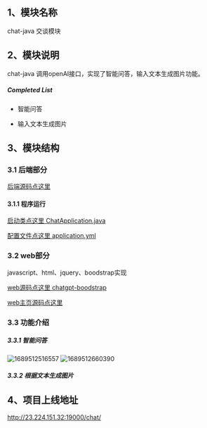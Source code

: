 ## 1、模块名称

chat-java 交谈模块

## 2、模块说明

chat-java 调用openAI接口，实现了智能问答，输入文本生成图片功能。

##### Completed List

- 智能问答

- 输入文本生成图片

## 3、模块结构

### 3.1 后端部分

[后端源码点这里](https://github.com/zcg1011713962/spring-cloud-system/tree/master/chat-java) 

#### 3.1.1 程序运行

[启动类点这里 ChatApplication.java ](https://github.com/zcg1011713962/spring-cloud-system/blob/master/chat-java/chat-runtime/src/main/java/org/cloud/ChatApplication.java)

[配置文件点这里 application.yml](https://github.com/zcg1011713962/spring-cloud-system/blob/master/chat-java/chat-runtime/src/main/resources/application.yml)

### 3.2 web部分 

javascript、html、jquery、boodstrap实现

[web源码点这里 chatgpt-boodstrap]( https://github.com/zcg1011713962/chatgpt-boodstrap)

[web主页源码点这里](https://github.com/zcg1011713962/chatgpt-boodstrap/blob/master/chat.html) 

### 3.3 功能介绍

##### 3.3.1 智能问答
![1689512516557](https://github.com/zcg1011713962/spring-cloud-system/blob/master/assets/1689512516557.jpg)
![1689512660390](https://github.com/zcg1011713962/spring-cloud-system/blob/master/assets/1689512660390.png)

##### 3.3.2 根据文本生成图片



## 4、项目上线地址
http://23.224.151.32:19000/chat/
